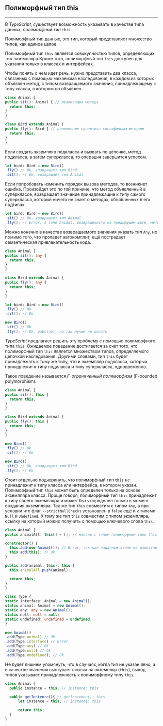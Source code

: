 ## Полиморфный тип this
________________

В *TypeScript*, существует возможность указывать в качестве типа данных, *полиморфный тип* `this`. 

Полиморфный тип данных, это тип, который представляет множество типов, как единое целое.

Полиморфный тип `this` является совокупностью типов, определяющих тип экземпляра.Кроме того, полиморфный тип `this` доступен для указания только в классах и интерфейсах.

Чтобы понять о чем идет речь, нужно представить два класса, связанных с помощью механизма наследования, в каждом из которых объявлен метод, с типом возвращаемого значения, принадлежащему к типу класса, в котором он объявлен. 

~~~~~typescript
class Animal {
public sit(): Animal { // реализация метода
  return this;
}
}

class Bird extends Animal {
public fly(): Bird { // дополнение супертипа специфичным методом
  return this;
}
}
~~~~~

Если создать экземпляр подкласса и вызвать по цепочке, метод подкласса, а затем  суперкласса, то операция завершится успехом.

~~~~~typescript
let bird: Bird = new Bird()
.fly() // Ok, возвращает тип Bird
.sit(); // Ok, возвращает тип Animal
~~~~~

Если попробовать изменить порядок вызова методов, то возникнет ошибка. Произойдет это по той причине, что метод объявленный в суперклассе, возвращает значение принадлежащие к типу самого суперкласса, который ничего не знает о методах, объявленных в его подтипах.

~~~~~typescript
let bird: Bird = new Bird()
.sit() // Ok, возвращает тип Animal
.fly(); // Error, в типе Animal, возвращенного на предыдущем шаге, метод нет объявления метода fly
~~~~~

Можно конечно в качестве возвращаемого значения указать тип `Any`, но помимо того, что пропадет автокомплит, ещё пострадает семантическая привлекательность кода.

~~~~~typescript
class Animal {
public sit(): any {
  return this;
}
}

class Bird extends Animal {
public fly(): any {
  return this;
}
}

let bird: Bird = new Bird()
.fly() // Ok
.sit(); // Ok

new Bird()
.sit() // Ok
.fly(); // Ok, работает, но так лучше не делать
~~~~~

*TypeScript* предлагает решить эту проблему с помощью полиморфного типа `this`. Ожидаемое поведение достигается за счет того, что полиморфный тип `this` является  множеством типов, определяемого цепочкой наследования. Другими словами, тип `this` будет принадлежать к тому же типу, что и экземпляр подкласса, который принадлежит к типу подкласса и типу суперкласса, одновременно.

Такое поведение называется *F-ограниченный полиморфизм* (F-bounded polymorphism).

~~~~~typescript
class Animal {
public sit(): this {
  return this;
}
}

class Bird extends Animal {
public fly(): this {
  return this;
}
}

new Bird()
.fly() // Ok
.sit(); // Ok

new Bird()
.sit() // Ok, возвращает тип Bird
.fly(); // Ok
~~~~~

Стоит отдельно подчеркнуть, что полиморфный тип `this` не принадлежит к типу класса или интерфейса, в котором указан. Полиморфный тип `this` может быть определен только на основе экземпляра класса. Проще говоря, полиморфный тип `this` принадлежит к типу своего экземпляра и может быть определен только в момент создания экземпляра. Так же тип `this` совместим с типом `Any`, а при условии что флаг `--strictNullChecks` установлен в `false` ещё и к типами `Null` и `Undefined`. К тому же тип `this` совместим с типом экземпляра, ссылку на который можно получить с помощью ключевого слова `this`.

~~~~~typescript
class Animal {
public animalAll: this[] = []; // массив с типом полиморфным типо this

constructor() {
  this.add(new Animal()); // Error, так как наданном этапе не известно ккакому типубудет принадлежать полиморфный тип this
  this.add(this); // Ok
}

public add(animal: this): this {
  this.animalAll.push(animal);

  return this;
}
}

class Type {
static interface: Animal = new Animal();
static animal: Animal = new Animal();
static any: any = new Animal();
static null: null = null;
static undefined: undefined = undefined;
}

new Animal()
.add(Type.animal) // Ok
.add(Type.interface) // Error
.add(Type.any) // Ok
.add(Type.null) // Ok
.add(Type.undefined); // Ok
~~~~~

Не будет лишнем упомянуть, что в случаях, когда тип не указан явно, а в качестве значения выступает ссылка на экземпляр (`this`), вывод типов указывает принадлежность к полиморфному типу `this`.

~~~~~typescript
class Animal {
  public instance = this; // instance: this

  public getInstence(){ // getInstence(): this
      let instence = this; // instence: this

      return this;
  }
}
~~~~~

